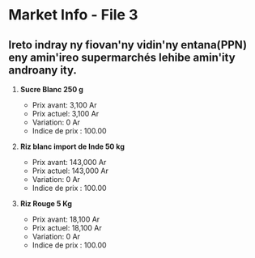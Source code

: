 # Market Info - File 3

## Ireto indray ny fiovan'ny vidin'ny entana(PPN) eny amin'ireo supermarchés lehibe amin'ity androany ity.

1. **Sucre Blanc 250 g**
   - Prix avant: 3,100 Ar
   - Prix actuel: 3,100 Ar
   - Variation: 0 Ar
   - Indice de prix : 100.00

2. **Riz blanc import de Inde 50 kg**
   - Prix avant: 143,000 Ar
   - Prix actuel: 143,000 Ar
   - Variation: 0 Ar
   - Indice de prix : 100.00

3. **Riz Rouge 5 Kg**
   - Prix avant: 18,100 Ar
   - Prix actuel: 18,100 Ar
   - Variation: 0 Ar
   - Indice de prix : 100.00

